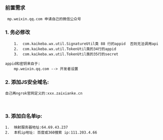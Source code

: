 

### 前置需求

```
 mp.weixin.qq.com 申请自己的微信公众号
```



### 1. 务必修改

	
	 	1.	com.kaikeba.wx.util.SignatureUtil类 88 行的appid  否则无法调用api
	 	2.	com.kaikeba.wx.util.TokenUtil类的34行的appid
	 	3.	com.kaikeba.wx.util.TokenUtil类的35行的secret
	
	appid和密钥来自于: 
		mp.weixin.qq.com --> 开发者设置
		


   

### 2. 添加JS安全域名:

```
自己再ngrok官网定义的:xxx.zaixianke.cn
```


​	

### 3. 添加白名单ip:

	1.	映射服务器地址:64.69.43.237   
	2.	本机ip地址: 百度或360搜索 ip:111.203.4.66

